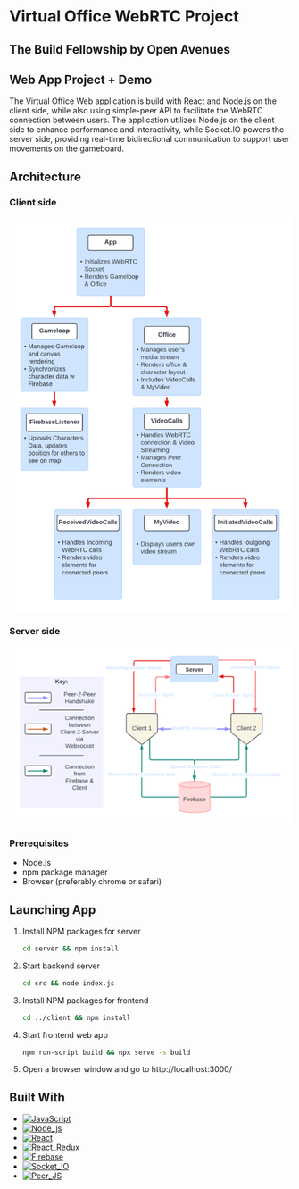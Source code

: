 # Virtual Office WebRTC Project
## The Build Fellowship by Open Avenues

## Web App Project + Demo

The Virtual Office Web application is build with React and Node.js on the client side, while also using simple-peer API to facilitate the WebRTC connection between users. The application utilizes Node.js on the client side to enhance performance and interactivity, while Socket.IO powers the server side, providing real-time bidirectional communication to support user movements on the gameboard.

## Architecture
### Client side
![Client Code Architecture](images_OA/WebRTC%20Client.png)

### Server side
![Server Code Architecture](images_OA/Server%20Side%20WebRTC.png)

### Prerequisites
* Node.js
* npm package manager
* Browser (preferably chrome or safari)
  
## Launching App
1. Install NPM packages for server
   ```sh
   cd server && npm install
   ```
2. Start backend server
   ```sh
   cd src && node index.js
   ```
3. Install NPM packages for frontend
   ```sh
   cd ../client && npm install 
   ```
4. Start frontend web app
   ```sh
   npm run-script build && npx serve -s build
   ```
5. Open a browser window and go to http://localhost:3000/

## Built With

* [![JavaScript][JavaScript-shield]][JavaScript-url]
* [![Node_js][Node_js-shield]][Node_js-url]
* [![React][React.js]][React-url]
* [![React_Redux][React_Redux-shield]][React_Redux-url]
* [![Firebase][Firebase-shield]][Firebase-url]
* [![Socket_IO][Socket_IO-shield]][Socket_IO-url]
* [![Peer_JS][Peer_JS-shield]][Peer_JS-url]

<!-- MD Links & Images -->

[React.js]: https://img.shields.io/badge/React-20232A?style=for-the-badge&logo=react&logoColor=61DAFB
[React-url]: https://reactjs.org/
[JavaScript-shield]: https://img.shields.io/badge/javascript-%23323330.svg?style=for-the-badge&logo=javascript&logoColor=%23F7DF1E
[JavaScript-url]: https://www.javascript.com/
[React_Redux-shield]: https://img.shields.io/badge/redux-%23593d88.svg?style=for-the-badge&logo=redux&logoColor=white
[React_Redux-url]: https://react-redux.js.org/
[Firebase-shield]: https://img.shields.io/badge/firebase-a08021?style=for-the-badge&logo=firebase&logoColor=ffcd34
[Firebase-url]: https://firebase.google.com/
[Node_js-shield]: https://img.shields.io/badge/node.js-6DA55F?style=for-the-badge&logo=node.js&logoColor=white
[Node_js-url]: https://nodejs.org/
[Socket_IO-shield]: https://img.shields.io/badge/Socket.io-black?style=for-the-badge&logo=socket.io&badgeColor=010101
[Socket_IO-url]: https://socket.io/
[Peer_JS-shield]: https://img.shields.io/badge/peerjs-black?style=for-the-badge&logo=peerjs&badgeColor=010101
[Peer_JS-url]: https://peerjs.com/
